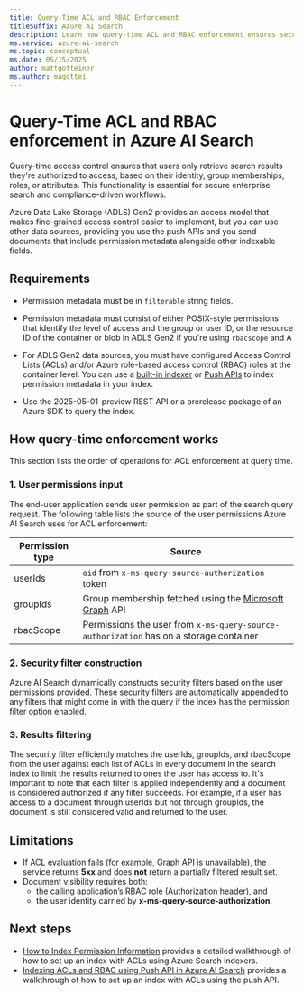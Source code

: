 ```yaml
---  
title: Query-Time ACL and RBAC Enforcement
titleSuffix: Azure AI Search  
description: Learn how query-time ACL and RBAC enforcement ensures secure document retrieval in Azure AI Search for indexes containing permission filters, such as those from Azure Data Lake Storage (ADLS) Gen2 data sources.  
ms.service: azure-ai-search  
ms.topic: conceptual  
ms.date: 05/15/2025  
author: mattgotteiner  
ms.author: magottei 
---  
```


# Query-Time ACL and RBAC enforcement in Azure AI Search  

Query-time access control ensures that users only retrieve search results they're authorized to access, based on their identity, group memberships, roles, or attributes. This functionality is essential for secure enterprise search and compliance-driven workflows.

Azure Data Lake Storage (ADLS) Gen2 provides an access model that makes fine-grained access control easier to implement, but you can use other data sources, providing you use the push APIs and you send documents that include permission metadata alongside other indexable fields.

## Requirements

- Permission metadata must be in `filterable` string fields.

- Permission metadata must consist of either POSIX-style permissions that identify the level of access and the group or user ID, or the resource ID of the container or blob in ADLS Gen2 if you're using `rbacscope` and A

- For ADLS Gen2 data sources, you must have configured Access Control Lists (ACLs) and/or Azure role-based access control (RBAC) roles at the container level. You can use a [built-in indexer](search-indexer-access-control-lists-and-role-based-access.md) or [Push APIs](search-index-access-control-lists-and-rbac-push-api.md) to index permission metadata in your index.

- Use the 2025-05-01-preview REST API or a prerelease package of an Azure SDK to query the index.

## How query-time enforcement works

This section lists the order of operations for ACL enforcement at query time.

### 1. User permissions input  
The end-user application sends user permission as part of the search query request. The following table lists the source of the user permissions Azure AI Search uses for ACL enforcement:

| Permission type | Source |
| - | - |
| userIds | `oid` from `x-ms-query-source-authorization` token |
| groupIds | Group membership fetched using the [Microsoft Graph](/graph/api/resources/groups-overview) API |
| rbacScope | Permissions the user from `x-ms-query-source-authorization` has on a storage container |

### 2. Security filter construction  
Azure AI Search dynamically constructs security filters based on the user permissions provided. These security filters are automatically appended to any filters that might come in with the query if the index has the permission filter option enabled.

### 3. Results filtering  
The security filter efficiently matches the userIds, groupIds, and rbacScope from the user against each list of ACLs in every document in the search index to limit the results returned to ones the user has access to. It's important to note that each filter is applied independently and a document is considered authorized if any filter succeeds. For example, if a user has access to a document through userIds but not through groupIds, the document is still considered valid and returned to the user.

## Limitations
- If ACL evaluation fails (for example, Graph API is unavailable), the service returns **5xx** and does **not** return a partially filtered result set.
- Document visibility requires both:
  - the calling application’s RBAC role (Authorization header), and  
  - the user identity carried by **x-ms-query-source-authorization**.

## Next steps
* [How to Index Permission Information](tutorial-adls-gen2-indexer-acls.md) provides a detailed walkthrough of how to set up an index with ACLs using Azure Search indexers.
* [Indexing ACLs and RBAC using Push API in Azure AI Search](search-index-access-control-lists-and-rbac-push-api.md) provides a walkthrough of how to set up an index with ACLs using the push API.
